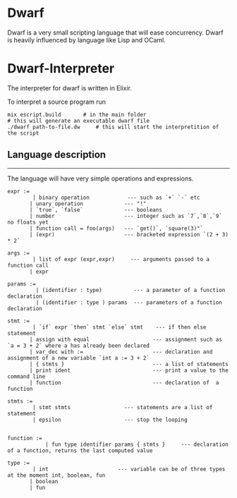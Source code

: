 # Dwarf

Dwarf is a very small scripting language that will ease concurrency.
Dwarf is heavily influenced by language like Lisp and OCaml.

# Dwarf-Interpreter

The interpreter for dwarf is written in Elixir. 

To interpret a source program run 

```
mix escript.build 		# in the main folder
# this will generate an executable dwarf file
./dwarf path-to-file.dw     # this will start the interpretition of the script
```
## Language description
-----------------------

The language will have very simple operations and expressions.
```
expr :=  
		| binary operation            --- such as `+` `-` etc
	   | unary operation             --- "!"
	   | `true`, `false`             --- booleans
	   | number                      --- integer such as `7`,`8`,`9` no floats yet
	   | function call = foo(args)   --- `get()`, `square(3)"`
	   | (expr)                      --- bracketed expression `(2 + 3) * 2`

args := 
		| list of expr (expr,expr)     --- arguments passed to a function call
	   | expr

params := 
		 | (identifier : type)          --- a parameter of a function declaration
		 | (identifier : type ) params  --- parameters of a function declaration

stmt :=  
		| `if` expr `then` stmt `else` stmt    --- if then else statement
	   | assign with equal 					  --- assignment such as `a = 3 + 2` where a has already been declared
	   | var_dec with :=                      --- declaration and assignment of a new variable `int a := 3 + 2`
	   | { stmts }							  --- a list of statements
	   | print ident 						  --- print a value to the command line
	   | function                             --- declaration of  a function

stmts := 
		| stmt stmts                 --- statements are a list of statement
		| epsilon                    --- stop the looping


function := 
			| fun type identifier params { stmts }     --- declaration of a function, returns the last computed value 

type :=  
		| int 					   --- variable can be of three types at the moment int, boolean, fun
	   | boolean 
	   | fun
```
